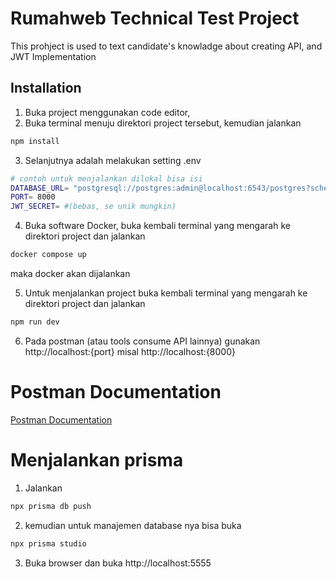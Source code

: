 # Rumahweb Technical Test Project

This prohject is used to text candidate's knowladge about creating API, and JWT Implementation

## Installation

1. Buka project menggunakan code editor,
2. Buka terminal menuju direktori project tersebut, kemudian jalankan

```bash
npm install
```

3. Selanjutnya adalah melakukan setting .env

```bash
# contoh untuk menjalankan dilokal bisa isi
DATABASE_URL= "postgresql://postgres:admin@localhost:6543/postgres?schema=public"
PORT= 8000
JWT_SECRET= #(bebas, se unik mungkin)
```

4. Buka software Docker, buka kembali terminal yang mengarah ke direktori project dan jalankan

```bash
docker compose up
```

maka docker akan dijalankan

5. Untuk menjalankan project buka kembali terminal yang mengarah ke direktori project dan jalankan

```bash
npm run dev
```

6. Pada postman (atau tools consume API lainnya) gunakan http://localhost:{port} misal http://localhost:{8000}

# Postman Documentation

[Postman Documentation](https://documenter.getpostman.com/view/33280052/2sB3BBpX2F)

# Menjalankan prisma
1. Jalankan
```bash
npx prisma db push
```
2. kemudian untuk manajemen database nya bisa buka
```bash
npx prisma studio
```
3. Buka browser dan buka http://localhost:5555
